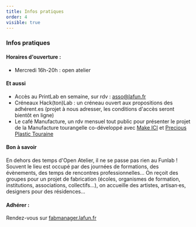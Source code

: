 ```yaml
---
title: Infos pratiques
order: 4
visible: true
---
```

### Infos pratiques
#### Horaires d'ouverture :

* Mercredi 16h-20h : open atelier


#### Et aussi
* Accès au PrintLab en semaine, sur rdv : asso@lafun.fr
* Créneaux Hack(ton)Lab : un créneau ouvert aux propositions des adhérent.es (projet à nous adresser, les conditions d'accès seront bientôt en ligne)
* Le café Manufacture, un rdv mensuel tout public pour présenter le projet de la Manufacture tourangelle co-développé avec [Make ICI](https://makeici.org/) et [Precious Plastic Touraine](https://preciousplastictouraine.fr/) 

#### Bon à savoir
En dehors des temps d'Open Atelier, il ne se passe pas rien au Funlab ! Souvent le lieu est occupé par des journées de formations, des évènements, des temps de rencontres professionnelles... On reçoit des groupes pour un projet de fabrication (écoles, organismes de formation, institutions, associations, collectifs...), on accueille des artistes, artisan·es, designers pour des résidences...

#### Adhérer :
Rendez-vous sur [fabmanager.lafun.fr](https://fabmanager.lafun.fr/#!/)